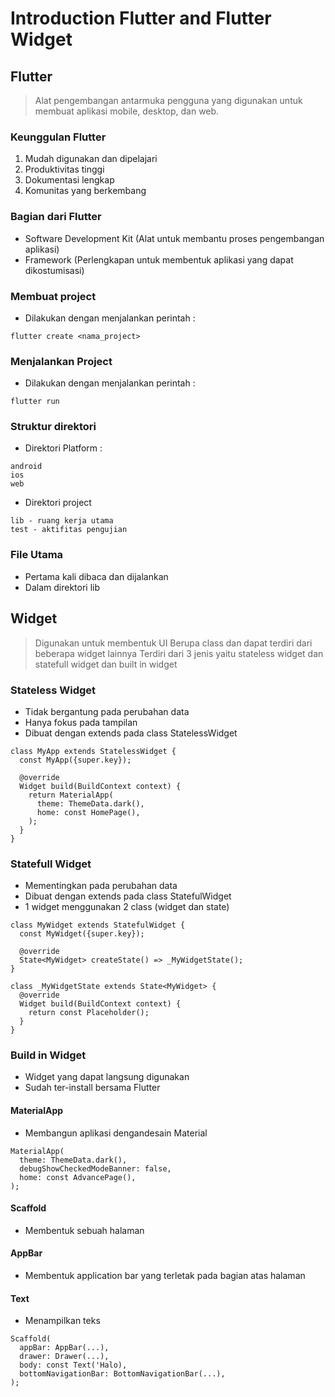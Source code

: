 # Introduction Flutter and Flutter Widget

## Flutter
> Alat pengembangan antarmuka pengguna yang digunakan untuk membuat aplikasi mobile, desktop, dan web.

### Keunggulan Flutter
1. Mudah digunakan dan dipelajari
2. Produktivitas tinggi
3. Dokumentasi lengkap
4. Komunitas yang berkembang

### Bagian dari Flutter
- Software Development Kit (Alat untuk membantu proses pengembangan aplikasi)
- Framework (Perlengkapan untuk membentuk aplikasi yang dapat dikostumisasi)

### Membuat project
- Dilakukan dengan menjalankan perintah : 
```
flutter create <nama_project>
```
### Menjalankan Project
- Dilakukan dengan menjalankan perintah :
```
flutter run
```
### Struktur direktori
- Direktori Platform :
```
android
ios
web
```
- Direktori project
```
lib - ruang kerja utama
test - aktifitas pengujian
```
### File Utama
- Pertama kali dibaca dan dijalankan
- Dalam direktori lib
## Widget
> Digunakan untuk membentuk UI
> Berupa class dan dapat terdiri dari beberapa widget lainnya
> Terdiri dari 3 jenis yaitu stateless widget dan statefull widget dan built in widget

### Stateless Widget
- Tidak bergantung pada perubahan data
- Hanya fokus pada tampilan
- Dibuat dengan extends pada class StatelessWidget
```
class MyApp extends StatelessWidget {
  const MyApp({super.key});

  @override
  Widget build(BuildContext context) {
    return MaterialApp(
      theme: ThemeData.dark(),
      home: const HomePage(),
    );
  }
}
```
### Statefull Widget
- Mementingkan pada perubahan data
- Dibuat dengan extends pada class StatefulWidget
- 1 widget menggunakan 2 class (widget dan state)
```
class MyWidget extends StatefulWidget {
  const MyWidget({super.key});

  @override
  State<MyWidget> createState() => _MyWidgetState();
}

class _MyWidgetState extends State<MyWidget> {
  @override
  Widget build(BuildContext context) {
    return const Placeholder();
  }
}
```

### Build in Widget
- Widget yang dapat langsung digunakan
- Sudah ter-install bersama Flutter

#### MaterialApp
- Membangun aplikasi dengandesain Material
```
MaterialApp(
  theme: ThemeData.dark(),
  debugShowCheckedModeBanner: false,
  home: const AdvancePage(),
);
```
#### Scaffold 
- Membentuk sebuah halaman
#### AppBar
- Membentuk application bar yang terletak pada bagian atas halaman
#### Text
- Menampilkan teks
```
Scaffold(
  appBar: AppBar(...),
  drawer: Drawer(...),
  body: const Text('Halo),
  bottomNavigationBar: BottomNavigationBar(...),
);
```

